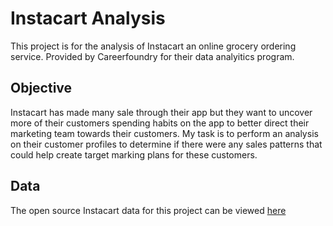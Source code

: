 # Instacart Analysis
This project is for the analysis of Instacart an online grocery ordering service. Provided by Careerfoundry for their data analyitics program.
## Objective
Instacart has made many sale through their app but they want to uncover more of their customers spending habits on the app to better direct their marketing team towards their customers.
My task is to perform an analysis on their customer profiles to determine if there were any sales patterns that could help create target marking plans for these customers.
## Data
The open source Instacart data for this project can be viewed [here](https://www.instacart.com/datasets/grocery-shopping-2017)
